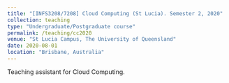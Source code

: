 ```yaml
---
title: "[INFS3208/7208] Cloud Computing (St Lucia). Semester 2, 2020"
collection: teaching
type: "Undergraduate/Postgraduate course"
permalink: /teaching/cc2020
venue: "St Lucia Campus, The University of Queensland"
date: 2020-08-01
location: "Brisbane, Australia"
---
```


Teaching assistant for Cloud Computing. 